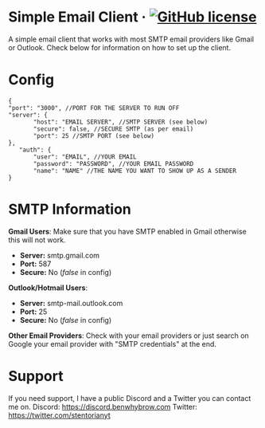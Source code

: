 # Simple Email Client &middot; [![GitHub license](https://img.shields.io/badge/license-GPL--v3-blue)](https://github.com/bwhybrow23/Simple-Email-Client/blob/master/LICENSE)
A simple email client that works with most SMTP email providers like Gmail or Outlook. 
Check below for information on how to set up the client. 
# Config
    {
    "port": "3000", //PORT FOR THE SERVER TO RUN OFF
	"server": {
           "host": "EMAIL SERVER", //SMTP SERVER (see below)
           "secure": false, //SECURE SMTP (as per email)
           "port": 25 //SMTP PORT (see below)
	},
       "auth": {
           "user": "EMAIL", //YOUR EMAIL
           "password": "PASSWORD", //YOUR EMAIL PASSWORD
           "name": "NAME" //THE NAME YOU WANT TO SHOW UP AS A SENDER
    }
# SMTP Information
**Gmail Users**:
Make sure that you have SMTP enabled in Gmail otherwise this will not work. 
-   **Server:**  smtp.gmail.com
-   **Port:** 587
-   **Secure:**  No (*false* in config)

**Outlook/Hotmail Users**:
- **Server:** smtp-mail.outlook.com
- **Port:** 25
- **Secure:** No (*false* in config)

**Other Email Providers**:
Check with your email providers or just search on Google your email provider with "SMTP credentials" at the end.
# Support
If you need support, I have a public Discord and a Twitter you can contact me on. 
Discord: https://discord.benwhybrow.com
Twitter: https://twitter.com/stentorianyt
